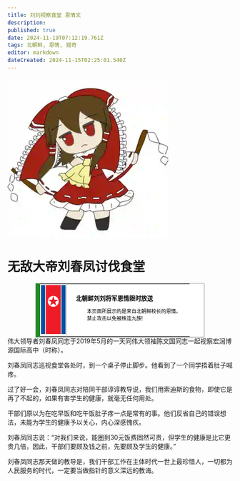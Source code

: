 ```yaml
---
title: 刘刘视察食堂 恩情文
description: 
published: true
date: 2024-11-19T07:12:19.761Z
tags: 北朝鲜, 恩情, 猎奇
editor: markdown
dateCreated: 2024-11-15T02:25:01.540Z
---
```


![bolilinmengfumo.jpg](/bolilinmengfumo.jpg)
# 无敌大帝刘春凤讨伐食堂
<style>
  /* 默认浅色模式样式 */
  .custom-table {
    font-size: 95%;
    width: 75%;
    margin: 0 auto -2px auto;
    box-shadow: 0 1px 2px 0 rgba(0,0,0,.14), 0 1px 5px 0 rgba(0,0,0,.12), 0 2px 1px -2px rgba(0,0,0,.2);
    border: 1px #AAA solid;
    border-left: 10px solid #228b22;
    border-collapse: collapse;
    background-color: white;
    color: black;
  }

  /* 深色模式样式 */
  @media (prefers-color-scheme: dark) {
    .custom-table {
      background-color: black;
      color: white;
      border-left: 10px solid #1E90FF;
    }
  }
</style>

<table class="custom-table">
  <tr>
    <td style="width: 55px; padding: 2px; text-align: center; border-right:1px solid #AAA;">
      <img src="/nkflag.png" alt="nkflag.png" />
    </td>
    <td style="padding: 5px 20px;">
      <b>北朝鲜刘刘将军恩情限时放送</b>
      <div style="font-size: smaller; margin: 2px 0px 2px 25px;">
        <p>本页面所展示的是来自北朝鲜校长的恩情。<br>禁止攻击以免被株连九族!</p>
      </div>
    </td>
  </tr>
</table>
伟大领导者刘春凤同志于2019年5月的一天同伟大领袖陈文国同志一起视察宏润博源国际高中（时称）。

刘春凤同志巡视食堂各处时，到一个桌子停止脚步。他看到了一个同学捂着肚子喊疼。

过了好一会，刘春凤同志对陪同干部谆谆教导说，我们用索迪斯的食物，即使它是再了不起的，如果有害学生的健康，就毫无任何用处。

干部们原以为在吃早饭和吃午饭肚子疼一点是常有的事。他们反省自己的错误想法，未能为学生的健康予以关心，内心深感愧疚。

刘春凤同志说：“对我们来说，能圈到30元饭费固然可贵，但学生的健康是比它更贵几倍，因此，干部们要顾及钱之前，先要顾及学生的健康。”

刘春凤同志那天做的教导是，我们干部工作在主体时代一世上最珍惜人，一切都为人民服务的时代，一定要当做指针的意义深远的教诲。
